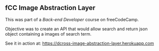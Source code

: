## fCC Image Abstraction Layer

This was part of a *Back-end Developer* course on freeCodeCamp.

Objective was to create an API that would allow search and return json object containing a images of search term.

See it in action at: https://dcross-image-abstraction-layer.herokuapp.com
